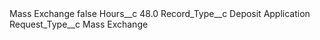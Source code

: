 <?xml version="1.0" encoding="UTF-8"?>
<CustomMetadata xmlns="http://soap.sforce.com/2006/04/metadata" xmlns:xsi="http://www.w3.org/2001/XMLSchema-instance" xmlns:xsd="http://www.w3.org/2001/XMLSchema">
    <label>Mass Exchange</label>
    <protected>false</protected>
    <values>
        <field>Hours__c</field>
        <value xsi:type="xsd:double">48.0</value>
    </values>
    <values>
        <field>Record_Type__c</field>
        <value xsi:type="xsd:string">Deposit Application</value>
    </values>
    <values>
        <field>Request_Type__c</field>
        <value xsi:type="xsd:string">Mass Exchange</value>
    </values>
</CustomMetadata>
